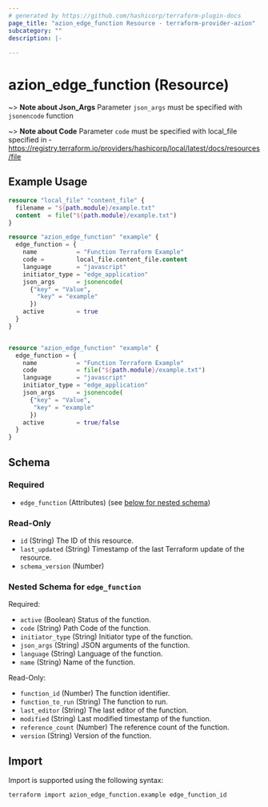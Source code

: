 ```yaml
---
# generated by https://github.com/hashicorp/terraform-plugin-docs
page_title: "azion_edge_function Resource - terraform-provider-azion"
subcategory: ""
description: |-
  
---
```


# azion_edge_function (Resource)

~> **Note about Json_Args**
Parameter `json_args` must be specified with `jsonencode` function

~> **Note about Code**
Parameter `code` must be specified with local_file specified in - https://registry.terraform.io/providers/hashicorp/local/latest/docs/resources/file

## Example Usage

```terraform
resource "local_file" "content_file" {
  filename = "${path.module}/example.txt"
  content  = file("${path.module}/example.txt")
}

resource "azion_edge_function" "example" {
  edge_function = {
    name           = "Function Terraform Example"
    code =         local_file.content_file.content
    language       = "javascript"
    initiator_type = "edge_application"
    json_args      = jsonencode(
      {"key" = "Value",
        "key" = "example"
      })
    active         = true
  }
}


resource "azion_edge_function" "example" {
  edge_function = {
    name           = "Function Terraform Example"
    code           = file("${path.module}/example.txt")
    language       = "javascript"
    initiator_type = "edge_application"
    json_args      = jsonencode(
      {"key" = "Value",
       "key" = "example"
      })
    active         = true/false
  }
}
```

<!-- schema generated by tfplugindocs -->
## Schema

### Required

- `edge_function` (Attributes) (see [below for nested schema](#nestedatt--edge_function))

### Read-Only

- `id` (String) The ID of this resource.
- `last_updated` (String) Timestamp of the last Terraform update of the resource.
- `schema_version` (Number)

<a id="nestedatt--edge_function"></a>
### Nested Schema for `edge_function`

Required:

- `active` (Boolean) Status of the function.
- `code` (String) Path Code of the function.
- `initiator_type` (String) Initiator type of the function.
- `json_args` (String) JSON arguments of the function.
- `language` (String) Language of the function.
- `name` (String) Name of the function.

Read-Only:

- `function_id` (Number) The function identifier.
- `function_to_run` (String) The function to run.
- `last_editor` (String) The last editor of the function.
- `modified` (String) Last modified timestamp of the function.
- `reference_count` (Number) The reference count of the function.
- `version` (String) Version of the function.

## Import

Import is supported using the following syntax:

```shell
terraform import azion_edge_function.example edge_function_id
```
